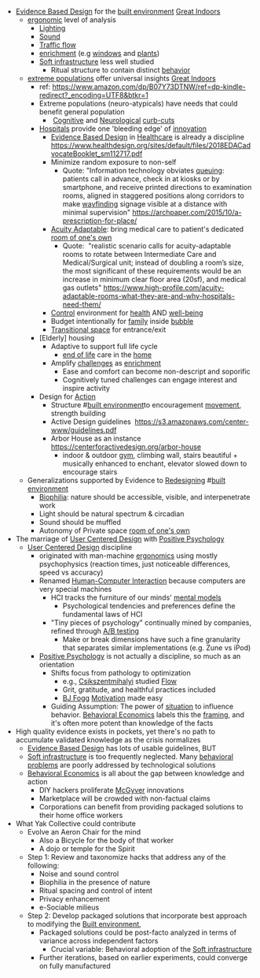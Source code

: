 - [Evidence Based Design](<Evidence Based Design.md>) for the [built environment](<built environment.md>) [Great Indoors](<Great Indoors.md>)
    - [ergonomic](<ergonomic.md>) level of analysis
        - [Lighting](<Lighting.md>)
        - [Sound](<Sound.md>)
        - [Traffic flow](<Traffic flow.md>)
        - [enrichment](<enrichment.md>) (e.g [windows](<windows.md>) and [plants](<plants.md>))
        - [Soft infrastructure](<Soft infrastructure.md>) less well studied
            - Ritual structure to contain distinct [behavior](<behavior.md>)
    - [extreme populations](<extreme populations.md>) offer universal insights [Great Indoors](<Great Indoors.md>)
        - ref: https://www.amazon.com/dp/B07Y73DTNW/ref=dp-kindle-redirect?_encoding=UTF8&btkr=1
        - Extreme populations (neuro-atypicals) have needs that could benefit general population
            -  [Cognitive](<Cognitive.md>) and [Neurological](<Neurological.md>) [curb-cuts](<curb-cuts.md>)
        - [Hospitals](<Hospitals.md>) provide one 'bleeding edge' of [innovation](<innovation.md>)
            - [Evidence Based Design](<Evidence Based Design.md>) in [Healthcare](<Healthcare.md>) is already a discipline https://www.healthdesign.org/sites/default/files/2018EDACadvocateBooklet_sm112717.pdf
            - Minimize random exposure to non-self 
                - Quote: "Information technology obviates [queuing](<queuing.md>): patients call in advance, check in at kiosks or by smartphone, and receive printed directions to examination rooms, aligned in staggered positions along corridors to make [wayfinding](<wayfinding.md>) signage visible at a distance with minimal supervision" https://archpaper.com/2015/10/a-prescription-for-place/
            - [Acuity Adaptable](<Acuity Adaptable.md>): bring medical care to patient's dedicated [room of one's own](<room of one's own.md>)
                - Quote:  "realistic scenario calls for acuity-adaptable rooms to rotate between Intermediate Care and Medical/Surgical unit; instead of doubling a room’s size, the most significant of these requirements would be an increase in minimum clear floor area (20sf), and medical gas outlets" 
https://www.high-profile.com/acuity-adaptable-rooms-what-they-are-and-why-hospitals-need-them/
            - [Control](<Control.md>) environment for [health](<health.md>) AND [well-being](<well-being.md>)
            - Budget intentionally for [family](<family.md>) inside [bubble](<bubble.md>)
            - [Transitional space](<Transitional space.md>) for entrance/exit
        - [Elderly] housing
            - Adaptive to support full life cycle
                - [end of life](<end of life.md>) care in the [home](<home.md>)
            - Amplify [challenges](<challenges.md>) as [enrichment](<enrichment.md>)
                - Ease and comfort can become non-descript and soporific
                - Cognitively tuned challenges can engage interest and inspire activity
        - Design for [Action](<Action.md>) 
            - Structure #[built environment](<built environment.md>)to encouragement [movement](<movement.md>), strength building 
            - Active Design guidelines  https://s3.amazonaws.com/center-www/guidelines.pdf
            - Arbor House as an instance https://centerforactivedesign.org/arbor-house
                - indoor & outdoor [gym](<gym.md>), climbing wall, stairs beautiful + musically enhanced to enchant, elevator slowed down to encourage stairs
    - Generalizations supported by Evidence to [Redesigning](<Redesigning.md>) #[built environment](<built environment.md>)
        - [Biophilia](<Biophilia.md>): nature should be accessible, visible, and interpenetrate work
        - Light should be natural spectrum & circadian
        - Sound should be muffled
        - Autonomy of Private space [room of one's own](<room of one's own.md>)
- The marriage of [User Centered Design](<User Centered Design.md>)  with [Positive Psychology](<Positive Psychology.md>) 
    - [User Centered Design](<User Centered Design.md>) discipline
        - originated with man-machine [ergonomics](<ergonomics.md>) using mostly psychophysics (reaction times, just noticeable differences, speed vs accuracy)
        - Renamed [Human-Computer Interaction](<Human-Computer Interaction.md>) because computers are very special machines
            - HCI tracks the furniture of our minds' [mental models](<mental models.md>)
                - Psychological tendencies and preferences define the fundamental laws of HCI
            - "Tiny pieces of psychology" continually mined by companies, refined through [A/B testing](<A/B testing.md>)
                - Make or break dimensions have such a fine granularity that separates similar implementations (e.g. Zune vs iPod)
        - [Positive Psychology](<Positive Psychology.md>) is not actually a discipline, so much as an orientation
            - Shifts focus from pathology to optimization 
                - e.g., [Csikszentmihalyi](<Csikszentmihalyi.md>) studied [Flow](<Flow.md>)
                - Grit, gratitude, and healthful practices included
                - [BJ Fogg](<BJ Fogg.md>) [Motivation](<Motivation.md>) made easy
            - Guiding Assumption: The power of [situation](<situation.md>) to influence behavior. [Behavioral Economics](<Behavioral Economics.md>) labels this the [framing](<framing.md>), and it's often more potent than knowledge of the facts
- High quality evidence exists in pockets, yet there's no path to accumulate validated knowledge as the crisis normalizes
    - [Evidence Based Design](<Evidence Based Design.md>) has lots of usable guidelines, BUT
    - [Soft infrastructure](<Soft infrastructure.md>) is too frequently neglected. Many [behavioral problems](<behavioral problems.md>) are poorly addressed by technological solutions 
    - [Behavioral Economics](<Behavioral Economics.md>) is all about the gap between knowledge and action
        - DIY hackers proliferate [McGyver](<McGyver.md>) innovations 
        - Marketplace will be crowded with non-factual claims
        - Corporations can benefit from providing packaged solutions to their home office workers
- What Yak Collective could contribute
    - Evolve an Aeron Chair for the mind
        - Also a Bicycle for the body of that worker
        - A dojo or temple for the Spirit
    - Step 1: Review and taxonomize hacks that address any of the following:
        - Noise and sound control
        - Biophilia in the presence of nature
        - Ritual spacing and control of intent
        - Privacy enhancement
        - e-Sociable milieus
    - Step 2: Develop packaged solutions that incorporate best approach to modifying the [Built environment](<Built environment.md>),
        - Packaged solutions could be post-facto analyzed in terms of variance across independent factors
            - Crucial variable: Behavioral adoption of the [Soft infrastructure](<Soft infrastructure.md>)
        - Further iterations, based on earlier experiments, could converge on fully manufactured  
